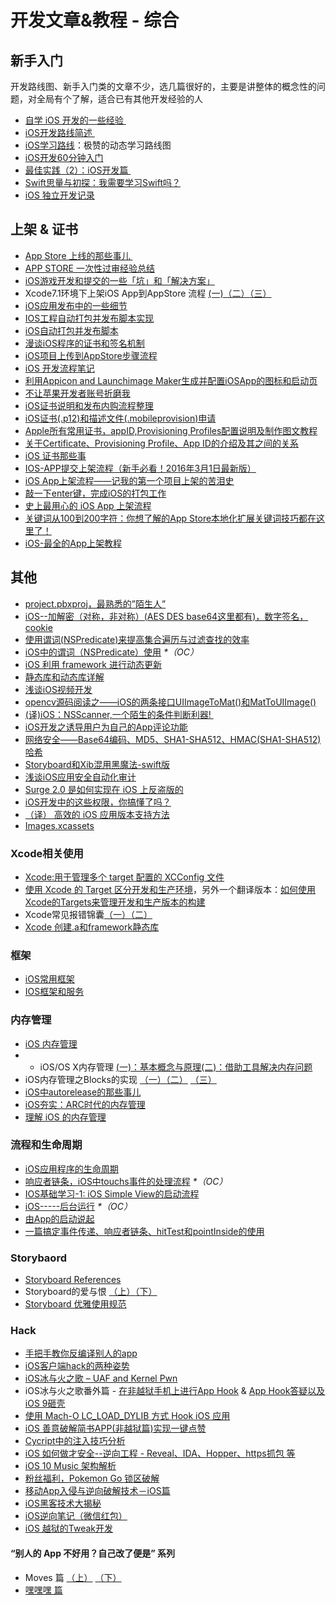 # 开发文章&教程 - 综合
## 新手入门
开发路线图、新手入门类的文章不少，选几篇很好的，主要是讲整体的概念性的问题，对全局有个了解，适合已有其他开发经验的人
- [自学 iOS 开发的一些经验 ][1]
- [iOS开发路线简述 ][2]
- [iOS学习路线][3]：极赞的动态学习路线图
- [iOS开发60分钟入门][4]
- [最佳实践（2）：iOS开发篇 ][5]
- [Swift思量与初探：我需要学习Swift吗？][6]
- [iOS 独立开发记录][7]

## 上架 & 证书
- [App Store 上线的那些事儿 ][8]
- [APP STORE 一次性过审经验总结][9]
- [iOS游戏开发和提交的一些「坑」和「解决方案」][10]
- Xcode7.1环境下上架iOS App到AppStore 流程 [(一)][11][（二）][12][（三）][13]
- [iOS应用发布中的一些细节][14]
- [IOS工程自动打包并发布脚本实现][15]
- [iOS自动打包并发布脚本][16]
- [漫谈iOS程序的证书和签名机制][17]
- [iOS项目上传到AppStore步骤流程][18]
- [iOS 开发流程笔记][19]
- [利用Appicon and Launchimage Maker生成并配置iOSApp的图标和启动页][20]
- [不让苹果开发者账号折磨我][21]
- [iOS证书说明和发布内购流程整理][22]
- [iOS证书(.p12)和描述文件(.mobileprovision)申请][23]
- [Apple所有常用证书，appID,Provisioning Profiles配置说明及制作图文教程][24]
- [关于Certificate、Provisioning Profile、App ID的介绍及其之间的关系][25]
- [iOS 证书那些事][26]
- [IOS-APP提交上架流程（新手必看！2016年3月1日最新版）][27]
- [iOS App上架流程——记我的第一个项目上架的苦泪史][28]
- [敲一下enter键，完成iOS的打包工作][29]
- [史上最用心的 iOS App 上架流程][30]
- [关键词从100到200字符：你想了解的App Store本地化扩展关键词技巧都在这里了！][31]
- [iOS-最全的App上架教程][32]

## 其他
- [project.pbxproj，最熟悉的”陌生人”][33]
- [iOS--加解密（对称，非对称）(AES DES base64这里都有)，数字签名，cookie][34]
- [使用谓词(NSPredicate)来提高集合遍历与过滤查找的效率][35]
- [iOS中的谓词（NSPredicate）使用][36] _\*（OC）_
- [iOS 利用 framework 进行动态更新][37]
- [静态库和动态库详解][38]
- [浅谈iOS视频开发][39]
- [opencv源码阅读之——iOS的两条接口UIImageToMat()和MatToUIImage()][40]
- [(译)iOS：NSScanner,一个陌生的条件判断利器! ][41]
- [iOS开发之诱导用户为自己的App评论功能][42]
- [网络安全——Base64编码、MD5、SHA1-SHA512、HMAC(SHA1-SHA512)哈希][43]
- [Storyboard和Xib混用黑魔法-swift版][44]
- [浅谈iOS应用安全自动化审计][45]
- [Surge 2.0 是如何实现在 iOS 上反盗版的][46]
- [iOS开发中的这些权限，你搞懂了吗？][47]
- [（译） 高效的 iOS 应用版本支持方法][48]
- [Images.xcassets][49]

### Xcode相关使用
- [Xcode:用于管理多个 target 配置的 XCConfig 文件][50]
- [使用 Xcode 的 Target 区分开发和生产环境][51]，另外一个翻译版本：[如何使用Xcode的Targets来管理开发和生产版本的构建][52]
- Xcode常见报错锦囊[（一）][53][（二）][54]
- [Xcode 创建.a和framework静态库][55]

### 框架
- [iOS常用框架][56]
- [IOS框架和服务][57]

### 内存管理
- [iOS 内存管理][58]
- - iOS/OS X内存管理 [(一)：基本概念与原理][59][(二)：借助工具解决内存问题][60]
- iOS内存管理之Blocks的实现 [（一）][61][（二）][62] [（三）][63]
- [iOS中autorelease的那些事儿][64]
- [iOS夯实：ARC时代的内存管理][65]
- [理解 iOS 的内存管理][66]

### 流程和生命周期
- [iOS应用程序的生命周期][67]
- [响应者链条，iOS中touchs事件的处理流程][68] _\*（OC）_
- [IOS基础学习-1: iOS Simple View的启动流程][69]
- [iOS-----后台运行][70] _\*（OC）_
- [由App的启动说起][71]
- [一篇搞定事件传递、响应者链条、hitTest和pointInside的使用][72]

### Storybaord
- [Storyboard References][73]
- Storyboard的爱与恨 [（上）][74][（下）][75]
- [Storyboard 优雅使用规范][76]

### Hack
- [手把手教你反编译别人的app][77]
- [iOS客户端hack的两种姿势][78]
- [iOS冰与火之歌 – UAF and Kernel Pwn][79]
- iOS冰与火之歌番外篇 - [在非越狱手机上进行App Hook][80] & [App Hook答疑以及iOS 9砸壳][81]
- [使用 Mach-O LC\_LOAD\_DYLIB 方式 Hook iOS 应用][82]
- [iOS 善意破解简书APP(非越狱篇)实现一键点赞][83]
- [Cycript中的注入技巧分析][84]
- [iOS 如何做才安全--逆向工程  -  Reveal、IDA、Hopper、https抓包 等][85]
- [iOS 10 Music 架构解析][86]
- [粉丝福利，Pokemon Go 锁区破解][87]
- [移动App入侵与逆向破解技术－iOS篇][88]
- [iOS黑客技术大揭秘][89]
- [iOS逆向笔记（微信红包）][90]
- [iOS 越狱的Tweak开发][91]

#### “别人的 App 不好用？自己改了便是” 系列
- Moves 篇 [（上）][92]  [（下）][93]
- [嘿嘿嘿 篇][94]

[1]:	http://limboy.me/ios/2014/12/31/learning-ios.html
[2]:	http://www.coderyi.com/archives/397
[3]:	http://ios.skyfox.org/route.html
[4]:	http://blog.csdn.net/a451493485/article/details/9364867
[5]:	http://ios.jobbole.com/81830/
[6]:	https://segmentfault.com/a/1190000004483254 "Swift思量与初探：我需要学习Swift吗？"
[7]:	http://azureyu.com/iOSDevRecord.html
[8]:	http://wiki.jikexueyuan.com/project/app-store-refused/
[9]:	http://pmjane.com/post/app-store-ci-xing-guo-shen-jing-yan-zong-jie
[10]:	http://wuzhiwei.net/ios_dev_trap_and_solution/ "iOS游戏开发和提交的一些「坑」和「解决方案」"
[11]:	http://www.cnblogs.com/ChinaKingKong/p/4957682.html "Xcode7.1环境下上架iOS App到AppStore 流程 (Part 一)"
[12]:	http://www.cnblogs.com/ChinaKingKong/p/4964549.html
[13]:	http://www.cnblogs.com/ChinaKingKong/p/4964745.html
[14]:	http://www.cnblogs.com/daiweilai/p/4974394.html "iOS应用发布中的一些细节"
[15]:	http://blog.nswebfrog.com/2013/02/18/ios-automation/ "IOS工程自动打包并发布脚本实现"
[16]:	http://liumh.com/2015/11/25/ios-auto-archive-ipa/ "iOS自动打包并发布脚本"
[17]:	http://www.pchou.info/ios/2015/12/14/ios-certification-and-code-sign.html "漫谈iOS程序的证书和签名机制"
[18]:	http://www.cnblogs.com/jgCho/p/5089481.html "iOS项目上传到AppStore步骤流程"
[19]:	https://github.com/leecade/ios-dev-flow
[20]:	http://www.cnblogs.com/lidongxu/p/5114355.html "利用Appicon and Launchimage Maker生成并配置iOSApp的图标和启动页"
[21]:	http://www.jianshu.com/p/cb6c5f1c972b "不让苹果开发者账号折磨我"
[22]:	https://zilaiyedaren.github.io/blog/iOS%E8%AF%81%E4%B9%A6%E8%AF%B4%E6%98%8E%E5%92%8C%E5%8F%91%E5%B8%83%E5%86%85%E8%B4%AD%E6%B5%81%E7%A8%8B%E6%95%B4%E7%90%86/ "iOS证书说明和发布内购流程整理"
[23]:	https://zilaiyedaren.github.io/blog/iOS%E8%AF%81%E4%B9%A6(.p12)%E5%92%8C%E6%8F%8F%E8%BF%B0%E6%96%87%E4%BB%B6(.mobileprovision)%E7%94%B3%E8%AF%B7/ "iOS证书(.p12)和描述文件(.mobileprovision)申请"
[24]:	https://zilaiyedaren.github.io/blog/Apple%E6%89%80%E6%9C%89%E5%B8%B8%E7%94%A8%E8%AF%81%E4%B9%A6%EF%BC%8CappID,Provisioning%20Profiles%E9%85%8D%E7%BD%AE%E8%AF%B4%E6%98%8E%E5%8F%8A%E5%88%B6%E4%BD%9C%E5%9B%BE%E6%96%87%E6%95%99%E7%A8%8B/ "Apple所有常用证书，appID,Provisioning Profiles配置说明及制作图文教程"
[25]:	https://zilaiyedaren.github.io/blog/%E5%85%B3%E4%BA%8ECertificate%E3%80%81Provisioning%20Profile%E3%80%81App%20ID%E7%9A%84%E4%BB%8B%E7%BB%8D%E5%8F%8A%E5%85%B6%E4%B9%8B%E9%97%B4%E7%9A%84%E5%85%B3%E7%B3%BB/ "关于Certificate、Provisioning Profile、App ID的介绍及其之间的关系"
[26]:	http://www.cnblogs.com/wangyang1213/p/5209119.html "iOS 证书那些事"
[27]:	http://www.cnblogs.com/BK-12345/p/5232633.html "IOS-APP提交上架流程（新手必看！2016年3月1日最新版）"
[28]:	http://blog.treney.com/index.php/archives/ToAppStore.html
[29]:	http://www.jianshu.com/p/a6cc6d9346ed "敲一下enter键，完成iOS的打包工作"
[30]:	http://ios.jobbole.com/84643/
[31]:	http://www.gupowang.com/app/4226.html
[32]:	http://www.jianshu.com/p/cea762105f7c "iOS-最全的App上架教程"
[33]:	http://www.olinone.com/?p=215
[34]:	http://www.jianshu.com/p/ac841b772c7a "iOS--加解密（对称，非对称）(AES DES base64这里都有)，数字签名，cookie"
[35]:	http://segmentfault.com/a/1190000004238379 "使用谓词(NSPredicate)来提高集合遍历与过滤查找的效率"
[36]:	http://www.jianshu.com/p/88be28860cde "iOS中的谓词（NSPredicate）使用"
[37]:	http://yq.aliyun.com/articles/3024
[38]:	http://www.jianshu.com/p/c8366e4f9378 "iOS专题2:静态库和动态库详解"
[39]:	http://www.cnblogs.com/booksky/p/5213198.html "浅谈iOS视频开发"
[40]:	http://www.cnblogs.com/panxiaochun/p/5387743.html "opencv源码阅读之——iOS的两条接口UIImageToMat()和MatToUIImage()"
[41]:	http://www.jianshu.com/p/fbebd33d5b34 "[译] iOS：NSScanner,一个陌生的条件判断利器!"
[42]:	http://www.jianshu.com/p/31003629f97d "iOS开发之诱导用户为自己的App评论功能"
[43]:	http://www.cnblogs.com/mddblog/p/5512708.html "网络安全——Base64编码、MD5、SHA1-SHA512、HMAC(SHA1-SHA512)哈希"
[44]:	http://www.jianshu.com/p/24cc7f8cf06e "Storyboard和Xib混用黑魔法-swift版"
[45]:	https://security.tencent.com/index.php/blog/msg/105
[46]:	http://toutiao.io/j/h9mli9 "Surge 2.0 是如何实现在 iOS 上反盗版的"
[47]:	http://www.jianshu.com/p/27e57922232b "iOS开发中的这些权限，你搞懂了吗？"
[48]:	https://github.com/DeadLion/gold-miner/blob/4600f3ff7dde9d61b877bd62ac5bfa44eca8c547/TODO/efficient-iOS-version-checking.md "[译] 高效的 iOS 应用版本支持方法"
[49]:	http://www.cnblogs.com/rainySue/p/Imagesxcassets.html "Images.xcassets"
[50]:	http://swift.gg/2015/12/01/xcode-xcconfig-files-for-managing-targets-configurations/ "Xcode:用于管理多个 target 配置的 XCConfig 文件"
[51]:	http://swift.gg/2016/04/22/using-xcode-targets/ "使用 Xcode 的 Target 区分开发和生产环境"
[52]:	http://mp.weixin.qq.com/s?__biz=MjM5OTM0MzIwMQ==&mid=2652546114&idx=1&sn=67e479d82e0d0a662b05082fe74f731b&scene=0#wechat_redirect
[53]:	http://www.jianshu.com/p/617ee322ab68 "Xcode常见报错锦囊"
[54]:	http://www.jianshu.com/p/8f0d003df4bd "Xcode常见报错锦囊（二）"
[55]:	http://www.jianshu.com/p/43d55ae49f59 "Xcode 创建.a和framework静态库"
[56]:	http://www.jianshu.com/p/e7fc525f342d
[57]:	http://www.cnblogs.com/jgCho/p/4960048.html "IOS框架和服务"
[58]:	http://www.cnblogs.com/huangjianwu/p/4962772.html "iOS 内存管理"
[59]:	http://www.jianshu.com/p/1928b54e1253 "iOS/OS X内存管理(一)：基本概念与原理"
[60]:	http://www.jianshu.com/p/09c5141d4531 "iOS/OS X内存管理(二)：借助工具解决内存问题"
[61]:	http://lastdays.cn/2016/02/23/blocks1/ "iOS内存管理之Blocks的实现（一）"
[62]:	http://lastdays.cn/2016/02/24/Blocks2/ "iOS内存管理之Blocks的实现（二）"
[63]:	http://lastdays.cn/2016/02/26/block3/ "iOS内存管理之Blocks的实现（三）"
[64]:	http://www.jianshu.com/p/5559bc15490d "iOS中autorelease的那些事儿"
[65]:	https://github.com/100mango/zen/blob/master/iOS%E5%A4%AF%E5%AE%9E%EF%BC%9AARC%E6%97%B6%E4%BB%A3%E7%9A%84%E5%86%85%E5%AD%98%E7%AE%A1%E7%90%86/#iOS%E5%A4%AF%E5%AE%9E%EF%BC%9AARC%E6%97%B6%E4%BB%A3%E7%9A%84%E5%86%85%E5%AD%98%E7%AE%A1%E7%90%86.md
[66]:	http://blog.devtang.com/2016/07/30/ios-memory-management/ "理解 iOS 的内存管理"
[67]:	http://www.jianshu.com/p/aa50e5350852?utm_campaign=maleskine&utm_content=note&utm_medium=writer_share&utm_source=weibo
[68]:	http://www.cnblogs.com/suqiankun/p/4944042.html "响应者链条，iOS中touchs事件的处理流程。"
[69]:	http://www.admin85.com/u/mobile/ios/9443.html "IOS基础学习-1: iOS Simple View的启动流程"
[70]:	http://www.cnblogs.com/congli0220/p/5019945.html "iOS-----后台运行"
[71]:	http://oncenote.com/2015/06/01/How-App-Launch/ "由App的启动说起"
[72]:	http://www.jianshu.com/p/2f664e71c527 "一篇搞定事件传递、响应者链条、hitTest和pointInside的使用"
[73]:	https://zilaiyedaren.github.io/blog/Storyboard-References/ "Storyboard References"
[74]:	http://shengpan.net/storyboard/ "Storyboard的爱与恨（上）"
[75]:	http://shengpan.net/storyboard2/ "Storyboard的爱与恨（下）"
[76]:	http://www.cocoachina.com/ios/20160714/17035.html
[77]:	http://www.jianshu.com/p/10873c5c1e08 "手把手教你反编译别人的app"
[78]:	http://drops.wooyun.org/mobile/12466
[79]:	http://drops.wooyun.org/tips/16681
[80]:	http://drops.wooyun.org/papers/12803
[81]:	http://drops.wooyun.org/papers/13824
[82]:	https://testerhome.com/topics/4536
[83]:	http://www.jianshu.com/p/ab8d6db22e0f "iOS 善意破解简书APP(非越狱篇)实现一键点赞"
[84]:	http://drops.wooyun.org/mobile/15794
[85]:	http://www.cnblogs.com/dahe007/p/5546990.html "iOS 如何做才安全--逆向工程  -  Reveal、IDA、Hopper、https抓包 等"
[86]:	http://mp.weixin.qq.com/s?__biz=MzIwMTYzMzcwOQ==&mid=2650948426&idx=1&sn=39660132831ca76f45c73c2c50ed47ed&scene=0#wechat_redirect
[87]:	http://mp.weixin.qq.com/s?__biz=MzIwMTYzMzcwOQ==&mid=2650948432&idx=1&sn=125742722bbbce53774199a587688088&scene=23&srcid=0709zU3q7iORL9rNWtADE4U0#rd
[88]:	http://mp.weixin.qq.com/s?__biz=MzA3NTYzODYzMg==&mid=2653577384&idx=1&sn=b44a9c9651bf09c5bea7e0337031c53c#rd
[89]:	http://www.cnblogs.com/bugly/p/5715971.html "【腾讯Bugly干货分享】iOS黑客技术大揭秘"
[90]:	https://zi.com/w/a?id=30a4Jo&wechatId=&object=article
[91]:	https://yohunl.com/ios-yue-yu-de-tweakkai-fa/ "iOS 越狱的Tweak开发"
[92]:	http://mp.weixin.qq.com/s?__biz=MzIwMTYzMzcwOQ==&mid=2650948304&idx=1&sn=f76e7b765a7fcabcb71d37052b46e489&scene=0#wechat_redirect
[93]:	http://mp.weixin.qq.com/s?__biz=MzIwMTYzMzcwOQ==&mid=2650948316&idx=1&sn=584f6c7fe9bf07a28985ffe53da4927e&scene=0#wechat_redirect
[94]:	https://mp.weixin.qq.com/s?__biz=MzIwMTYzMzcwOQ==&mid=2650948334&idx=1&sn=941d616d25ed16d967595e652e6c4d3b